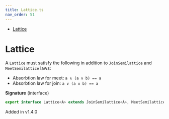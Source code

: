 ```yaml
---
title: Lattice.ts
nav_order: 51
---
```


<!-- START doctoc generated TOC please keep comment here to allow auto update -->
<!-- DON'T EDIT THIS SECTION, INSTEAD RE-RUN doctoc TO UPDATE -->


- [Lattice](#lattice)

<!-- END doctoc generated TOC please keep comment here to allow auto update -->

# Lattice

A `Lattice` must satisfy the following in addition to `JoinSemilattice` and `MeetSemilattice` laws:

- Absorbtion law for meet: `a ∧ (a ∨ b) == a`
- Absorbtion law for join: `a ∨ (a ∧ b) == a`

**Signature** (interface)

```ts
export interface Lattice<A> extends JoinSemilattice<A>, MeetSemilattice<A> {}
```

Added in v1.4.0
